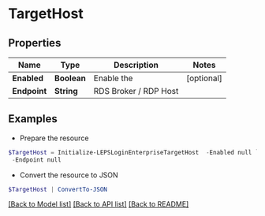# TargetHost
## Properties

Name | Type | Description | Notes
------------ | ------------- | ------------- | -------------
**Enabled** | **Boolean** | Enable the | [optional] 
**Endpoint** | **String** | RDS Broker / RDP Host | 

## Examples

- Prepare the resource
```powershell
$TargetHost = Initialize-LEPSLoginEnterpriseTargetHost  -Enabled null `
 -Endpoint null
```

- Convert the resource to JSON
```powershell
$TargetHost | ConvertTo-JSON
```

[[Back to Model list]](../README.md#documentation-for-models) [[Back to API list]](../README.md#documentation-for-api-endpoints) [[Back to README]](../README.md)

